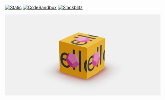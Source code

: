 [![Static](https://img.shields.io/badge/demo-%23646CFF.svg?logo=html5&logoColor=white)](https://pmndrs.github.io/examples/drei-rendertexture)
[![CodeSandbox](https://img.shields.io/badge/codesandbox-040404?logo=codesandbox&logoColor=DBDBDB)](https://codesandbox.io/s/github/pmndrs/examples/tree/main/demos/drei-rendertexture)
[![Stackblitz](https://img.shields.io/badge/stackblitz-fff?logo=Stackblitz&logoColor=1389FD)](https://stackblitz.com/github/pmndrs/examples/tree/main/demos/drei-rendertexture)

![](thumbnail.png)
